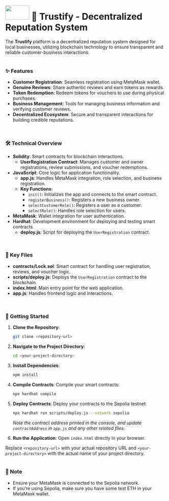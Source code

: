 # <img src="https://github.com/user-attachments/assets/ac889622-af09-4910-baca-10f1d3f296e2" width="75px" height="45px" > 🌟 Trustify - Decentralized Reputation System
The **Trustify** platform is a decentralized reputation system designed for local businesses, utilizing blockchain technology to ensure transparent and reliable customer-business interactions.
<br><br>

### ✨ Features
- **Customer Registration**: Seamless registration using MetaMask wallet.
- **Genuine Reviews**: Share authentic reviews and earn tokens as rewards.
- **Token Redemption**: Redeem tokens for vouchers to use during physical purchases.
- **Business Management**: Tools for managing business information and verifying customer reviews.
- **Decentralized Ecosystem**: Secure and transparent interactions for building credible reputations.
<br>

### 🛠️ Technical Overview
- **Solidity**: Smart contracts for blockchain interactions.
  - **UserRegistration Contract**: Manages customer and owner registrations, review submissions, and voucher redemptions.
- **JavaScript**: Core logic for application functionality.
  - **app.js**: Handles MetaMask integration, role selection, and business registration.
  - **Key Functions**:
    - `init()`: Initializes the app and connects to the smart contract.
    - `registerBusiness()`: Registers a new business owner.
    - `selectCustomerRole()`: Registers a user as a customer.
    - `selectRole()`: Handles role selection for users.
- **MetaMask**: Wallet integration for user authentication.
- **Hardhat**: Development environment for deploying and testing smart contracts.
  - **deploy.js**: Script for deploying the `UserRegistration` contract.
<br>

### 📁 Key Files
- **contracts/Lock.sol**: Smart contract for handling user registration, reviews, and voucher logic.
- **scripts/deploy.js**: Deploys the `UserRegistration` contract to the blockchain.
- **index.html**: Main entry point for the web application.
- **app.js**: Handles frontend logic and interactions.
<br>

### 🚀 Getting Started

1. **Clone the Repository**:
   ```bash
   git clone <repository-url>
   ```
2. **Navigate to the Project Directory**:
   ```bash
   cd <your-project-directory>
   ```
3. **Install Dependencies**:
   ```bash
   npm install
   ```
4. **Compile Contracts**:
   Compile your smart contracts:
   ```bash
   npx hardhat compile
   ```
5. **Deploy Contracts**:
   Deploy your contracts to the Sepolia testnet:
   ```bash
   npx hardhat run scripts/deploy.js --network sepolia
   ```
   *Note the contract address printed in the console, and update `contractAddress` in `app.js` and any other related files.*

6. **Run the Application**:
   Open `index.html` directly in your browser.

Replace `<repository-url>` with your actual repository URL and `<your-project-directory>` with the actual name of your project directory.
<br><br>

### 📝 Note
- Ensure your MetaMask is connected to the Sepolia network.
- If you’re using Sepolia, make sure you have some test ETH in your MetaMask wallet.
<br>
